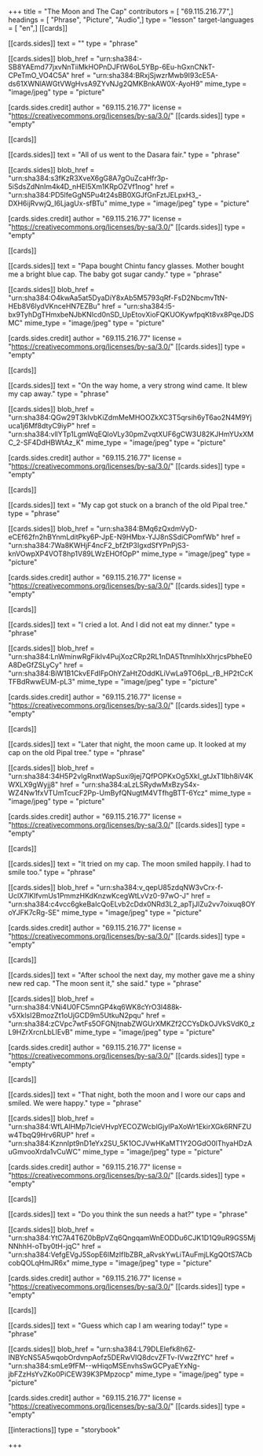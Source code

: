 +++
title = "The Moon and The Cap"
contributors = [ "69.115.216.77",]
headings = [ "Phrase", "Picture", "Audio",]
type = "lesson"
target-languages = [ "en",]
[[cards]]

[[cards.sides]]
text = ""
type = "phrase"

[[cards.sides]]
blob_href = "urn:sha384:-SB8YAEmd77jxvNnTiiMkHOPnDJFtW6oL5YBp-6Eu-hGxnCNkT-CPeTmO_VO4C5A"
href = "urn:sha384:BRxjSjwzrMwb9I93cE5A-ds61XWNlAWGtVWgHvsA9ZYvNJg2QMKBnkAW0X-AyoH9"
mime_type = "image/jpeg"
type = "picture"

[cards.sides.credit]
author = "69.115.216.77"
license = "https://creativecommons.org/licenses/by-sa/3.0/"
[[cards.sides]]
type = "empty"

[[cards]]

[[cards.sides]]
text = "All of us went to the Dasara fair."
type = "phrase"

[[cards.sides]]
blob_href = "urn:sha384:s3fKzR3XveX6gG8A7gOuZcaHfr3p-5iSdsZdNnIm4k4D_nHEI5Xm1KRpOZVf1nog"
href = "urn:sha384:PD5lfeGgN5Pu4t24sBB0XGJfGnFztJELpxH3_-DXH6ijRvwjQ_I6LjagUx-sfBTu"
mime_type = "image/jpeg"
type = "picture"

[cards.sides.credit]
author = "69.115.216.77"
license = "https://creativecommons.org/licenses/by-sa/3.0/"
[[cards.sides]]
type = "empty"

[[cards]]

[[cards.sides]]
text = "Papa bought Chintu fancy glasses. Mother bought me a bright blue cap. The baby got sugar candy."
type = "phrase"

[[cards.sides]]
blob_href = "urn:sha384:O4kwAa5at5DyaDiY8xAb5M5793qRf-FsD2NbcmvTtN-HEb8V6lydVKnceHN7EZBu"
href = "urn:sha384:l5-bx9TyhDgTHmxbeNJbKNIcd0nSD_UpEtovXioFQKUOKywfpqKt8vx8PqeJDSMC"
mime_type = "image/jpeg"
type = "picture"

[cards.sides.credit]
author = "69.115.216.77"
license = "https://creativecommons.org/licenses/by-sa/3.0/"
[[cards.sides]]
type = "empty"

[[cards]]

[[cards.sides]]
text = "On the way home, a very strong wind came. It blew my cap away."
type = "phrase"

[[cards.sides]]
blob_href = "urn:sha384:QGw29T3kIvbKiZdmMeMHOOZkXC3T5qrsih6yT6ao2N4M9Yjuca1j6Mf8dtyC9iyP"
href = "urn:sha384:vllYTp1LgmWqEQloVLy30pmZvqtXUF6gCW3U82KJHmYUxXMC_2-SF4DdHBWtAz_K"
mime_type = "image/jpeg"
type = "picture"

[cards.sides.credit]
author = "69.115.216.77"
license = "https://creativecommons.org/licenses/by-sa/3.0/"
[[cards.sides]]
type = "empty"

[[cards]]

[[cards.sides]]
text = "My cap got stuck on a branch of the old Pipal tree."
type = "phrase"

[[cards.sides]]
blob_href = "urn:sha384:BMq6zQxdmVyD-eCEf62fn2hBYnmLditPky6P-JpE-N9HMbx-YJJ8nSSdiCPomfWb"
href = "urn:sha384:7Wa8KWHjF4ncF2_bfZtP3IgxdSfYPnPjS3-knVOwpXP4VOT8hp1V89LWzEHOfOpP"
mime_type = "image/jpeg"
type = "picture"

[cards.sides.credit]
author = "69.115.216.77"
license = "https://creativecommons.org/licenses/by-sa/3.0/"
[[cards.sides]]
type = "empty"

[[cards]]

[[cards.sides]]
text = "I cried a lot. And I did not eat my dinner."
type = "phrase"

[[cards.sides]]
blob_href = "urn:sha384:LnWminwRgFikIv4PujXozCRp2RL1nDA5TtnmlhlxXhrjcsPbheE0A8DeGfZSLyCy"
href = "urn:sha384:BiW1B1CkvEFdIFpOhYZaHtZOddKLiVwLa9TO6pL_rB_HP2tCcKTFBdRwwEUM-pL3"
mime_type = "image/jpeg"
type = "picture"

[cards.sides.credit]
author = "69.115.216.77"
license = "https://creativecommons.org/licenses/by-sa/3.0/"
[[cards.sides]]
type = "empty"

[[cards]]

[[cards.sides]]
text = "Later that night, the moon came up. It looked at my cap on the old Pipal tree."
type = "phrase"

[[cards.sides]]
blob_href = "urn:sha384:34H5P2vIgRnxtWapSuxi9jej7QfPOPKxOg5XkI_gtJxT1Ibh8iV4KWXLX9gWyjj8"
href = "urn:sha384:aLzLSRydwMxBzyS4x-WZ4Nw1fxVTUmTcucF2Pp-UmByfQNugtM4VTfhgBTT-6Ycz"
mime_type = "image/jpeg"
type = "picture"

[cards.sides.credit]
author = "69.115.216.77"
license = "https://creativecommons.org/licenses/by-sa/3.0/"
[[cards.sides]]
type = "empty"

[[cards]]

[[cards.sides]]
text = "It tried on my cap. The moon smiled happily. I had to smile too."
type = "phrase"

[[cards.sides]]
blob_href = "urn:sha384:v_qepU85zdqNW3vCrx-f-UclX7lKIfvmUs1PmmzHKdKnzwKcegWtLvVz0-97wO-J"
href = "urn:sha384:c4vcc6gkeBaIcQoELvb2cDdx0NRd3L2_apTjJlZu2vv7oixuq8OYoYJFK7cRg-SE"
mime_type = "image/jpeg"
type = "picture"

[cards.sides.credit]
author = "69.115.216.77"
license = "https://creativecommons.org/licenses/by-sa/3.0/"
[[cards.sides]]
type = "empty"

[[cards]]

[[cards.sides]]
text = "After school the next day, my mother gave me a shiny new red cap. \"The moon sent it,\" she said."
type = "phrase"

[[cards.sides]]
blob_href = "urn:sha384:VNi4U0FC5mnGP4kq6WK8cYrO3l488k-v5XklsI2BmozZt1oUjGCD9m5UtkuN2pqu"
href = "urn:sha384:zCVpc7wtFs5OFGNjtnabZWGUrXMKZf2CCYsDkOJVkSVdK0_zL9HZrXrcnLbLlEvB"
mime_type = "image/jpeg"
type = "picture"

[cards.sides.credit]
author = "69.115.216.77"
license = "https://creativecommons.org/licenses/by-sa/3.0/"
[[cards.sides]]
type = "empty"

[[cards]]

[[cards.sides]]
text = "That night, both the moon and I wore our caps and smiled. We were happy."
type = "phrase"

[[cards.sides]]
blob_href = "urn:sha384:WfLAlHMp7lcieVHvpYECOZWcblGjyIPaXoWr1EkirXGk6RNFZUw4TbqQ9Hrv6RUP"
href = "urn:sha384:KznnIpt9nD1eYx2SU_5K1OCJVwHKaMT1Y2OGdO0lThyaHDzAuGmvooXrda1vCuWC"
mime_type = "image/jpeg"
type = "picture"

[cards.sides.credit]
author = "69.115.216.77"
license = "https://creativecommons.org/licenses/by-sa/3.0/"
[[cards.sides]]
type = "empty"

[[cards]]

[[cards.sides]]
text = "Do you think the sun needs a hat?"
type = "phrase"

[[cards.sides]]
blob_href = "urn:sha384:YtC7A4T6Z0bBpVZq6QngqamWnEODDu6CJK1D1Q9uR9GS5MjNNhhH-oTby0tH-jqC"
href = "urn:sha384:VefgEVgJ5SopE6lMzIfIbZBR_aRvskYwLiTAuFmjLKgQOtS7ACbcobQOLqHmJR6x"
mime_type = "image/jpeg"
type = "picture"

[cards.sides.credit]
author = "69.115.216.77"
license = "https://creativecommons.org/licenses/by-sa/3.0/"
[[cards.sides]]
type = "empty"

[[cards]]

[[cards.sides]]
text = "Guess which cap I am wearing today!"
type = "phrase"

[[cards.sides]]
blob_href = "urn:sha384:L79DLEIefk8h6Z-lNBYcNS5A5wqobOrdvnpAofz5DERwVIQ8dcvZFTv-IVwzZfYC"
href = "urn:sha384:smLe9fFM--wHiqoMSEnvhsSwGCPyaEYxNg-jbFZzHsYvZKo0PiCEW39K3PMpzocp"
mime_type = "image/jpeg"
type = "picture"

[cards.sides.credit]
author = "69.115.216.77"
license = "https://creativecommons.org/licenses/by-sa/3.0/"
[[cards.sides]]
type = "empty"

[[interactions]]
type = "storybook"

+++
